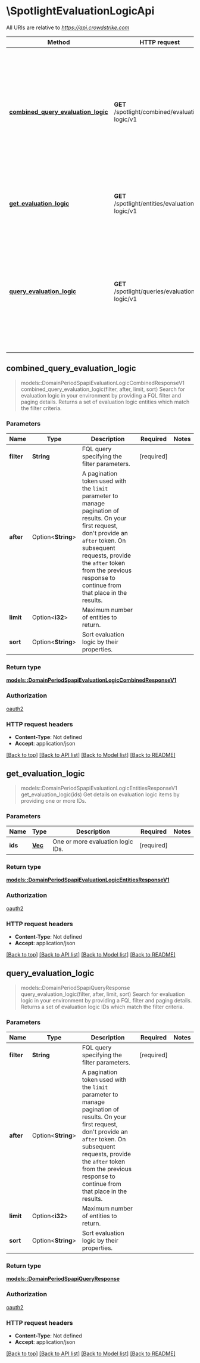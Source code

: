# \SpotlightEvaluationLogicApi

All URIs are relative to *<https://api.crowdstrike.com>*

Method | HTTP request | Description
------------- | ------------- | -------------
[**combined_query_evaluation_logic**](SpotlightEvaluationLogicApi.md#combined_query_evaluation_logic) | **GET** /spotlight/combined/evaluation-logic/v1 | Search for evaluation logic in your environment by providing a FQL filter and paging details. Returns a set of evaluation logic entities which match the filter criteria.
[**get_evaluation_logic**](SpotlightEvaluationLogicApi.md#get_evaluation_logic) | **GET** /spotlight/entities/evaluation-logic/v1 | Get details on evaluation logic items by providing one or more IDs.
[**query_evaluation_logic**](SpotlightEvaluationLogicApi.md#query_evaluation_logic) | **GET** /spotlight/queries/evaluation-logic/v1 | Search for evaluation logic in your environment by providing a FQL filter and paging details. Returns a set of evaluation logic IDs which match the filter criteria.

## combined_query_evaluation_logic

> models::DomainPeriodSpapiEvaluationLogicCombinedResponseV1 combined_query_evaluation_logic(filter, after, limit, sort)
Search for evaluation logic in your environment by providing a FQL filter and paging details. Returns a set of evaluation logic entities which match the filter criteria.

### Parameters

Name | Type | Description  | Required | Notes
------------- | ------------- | ------------- | ------------- | -------------
**filter** | **String** | FQL query specifying the filter parameters. | [required] |
**after** | Option<**String**> | A pagination token used with the `limit` parameter to manage pagination of results. On your first request, don't provide an `after` token. On subsequent requests, provide the `after` token from the previous response to continue from that place in the results. |  |
**limit** | Option<**i32**> | Maximum number of entities to return. |  |
**sort** | Option<**String**> | Sort evaluation logic by their properties. |  |

### Return type

[**models::DomainPeriodSpapiEvaluationLogicCombinedResponseV1**](domain.SPAPIEvaluationLogicCombinedResponseV1.md)

### Authorization

[oauth2](../README.md#oauth2)

### HTTP request headers

- **Content-Type**: Not defined
- **Accept**: application/json

[[Back to top]](#) [[Back to API list]](../README.md#documentation-for-api-endpoints) [[Back to Model list]](../README.md#documentation-for-models) [[Back to README]](../README.md)

## get_evaluation_logic

> models::DomainPeriodSpapiEvaluationLogicEntitiesResponseV1 get_evaluation_logic(ids)
Get details on evaluation logic items by providing one or more IDs.

### Parameters

Name | Type | Description  | Required | Notes
------------- | ------------- | ------------- | ------------- | -------------
**ids** | [**Vec<String>**](String.md) | One or more evaluation logic IDs. | [required] |

### Return type

[**models::DomainPeriodSpapiEvaluationLogicEntitiesResponseV1**](domain.SPAPIEvaluationLogicEntitiesResponseV1.md)

### Authorization

[oauth2](../README.md#oauth2)

### HTTP request headers

- **Content-Type**: Not defined
- **Accept**: application/json

[[Back to top]](#) [[Back to API list]](../README.md#documentation-for-api-endpoints) [[Back to Model list]](../README.md#documentation-for-models) [[Back to README]](../README.md)

## query_evaluation_logic

> models::DomainPeriodSpapiQueryResponse query_evaluation_logic(filter, after, limit, sort)
Search for evaluation logic in your environment by providing a FQL filter and paging details. Returns a set of evaluation logic IDs which match the filter criteria.

### Parameters

Name | Type | Description  | Required | Notes
------------- | ------------- | ------------- | ------------- | -------------
**filter** | **String** | FQL query specifying the filter parameters. | [required] |
**after** | Option<**String**> | A pagination token used with the `limit` parameter to manage pagination of results. On your first request, don't provide an `after` token. On subsequent requests, provide the `after` token from the previous response to continue from that place in the results. |  |
**limit** | Option<**i32**> | Maximum number of entities to return. |  |
**sort** | Option<**String**> | Sort evaluation logic by their properties. |  |

### Return type

[**models::DomainPeriodSpapiQueryResponse**](domain.SPAPIQueryResponse.md)

### Authorization

[oauth2](../README.md#oauth2)

### HTTP request headers

- **Content-Type**: Not defined
- **Accept**: application/json

[[Back to top]](#) [[Back to API list]](../README.md#documentation-for-api-endpoints) [[Back to Model list]](../README.md#documentation-for-models) [[Back to README]](../README.md)
